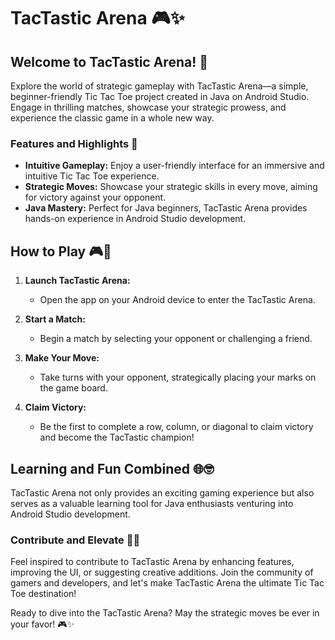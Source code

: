 # TacTastic Arena 🎮✨

## Welcome to TacTastic Arena! 🌟

Explore the world of strategic gameplay with TacTastic Arena—a simple, beginner-friendly Tic Tac Toe project created in Java on Android Studio. Engage in thrilling matches, showcase your strategic prowess, and experience the classic game in a whole new way.

### Features and Highlights 🚀

- **Intuitive Gameplay:** Enjoy a user-friendly interface for an immersive and intuitive Tic Tac Toe experience.
- **Strategic Moves:** Showcase your strategic skills in every move, aiming for victory against your opponent.
- **Java Mastery:** Perfect for Java beginners, TacTastic Arena provides hands-on experience in Android Studio development.

## How to Play 🎮🤖

1. **Launch TacTastic Arena:**
   - Open the app on your Android device to enter the TacTastic Arena.

2. **Start a Match:**
   - Begin a match by selecting your opponent or challenging a friend.

3. **Make Your Move:**
   - Take turns with your opponent, strategically placing your marks on the game board.

4. **Claim Victory:**
   - Be the first to complete a row, column, or diagonal to claim victory and become the TacTastic champion!

## Learning and Fun Combined 🌐🤓

TacTastic Arena not only provides an exciting gaming experience but also serves as a valuable learning tool for Java enthusiasts venturing into Android Studio development.

### Contribute and Elevate 🤝💡

Feel inspired to contribute to TacTastic Arena by enhancing features, improving the UI, or suggesting creative additions. Join the community of gamers and developers, and let's make TacTastic Arena the ultimate Tic Tac Toe destination!

Ready to dive into the TacTastic Arena? May the strategic moves be ever in your favor! 🎮✨
